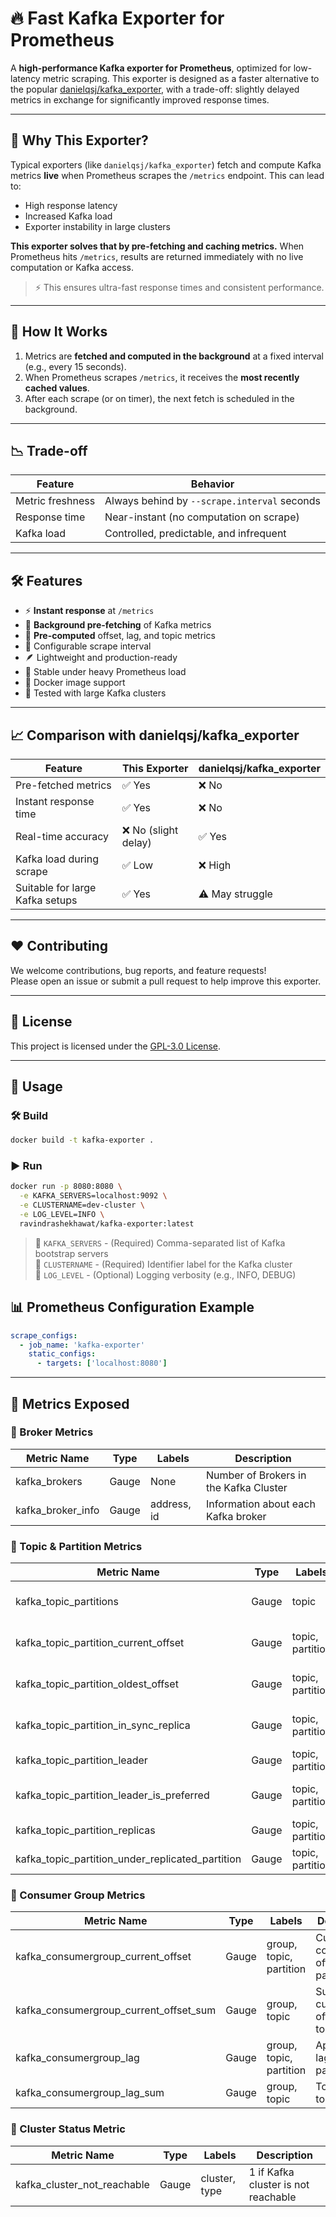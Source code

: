 # 🔥 Fast Kafka Exporter for Prometheus

A **high-performance Kafka exporter for Prometheus**, optimized for low-latency metric scraping. This exporter is designed as a faster alternative to the popular [danielqsj/kafka_exporter](https://github.com/danielqsj/kafka_exporter), with a trade-off: slightly delayed metrics in exchange for significantly improved response times.

---

## 🚀 Why This Exporter?

Typical exporters (like `danielqsj/kafka_exporter`) fetch and compute Kafka metrics **live** when Prometheus scrapes the `/metrics` endpoint. This can lead to:

- High response latency
- Increased Kafka load
- Exporter instability in large clusters

**This exporter solves that by pre-fetching and caching metrics.** When Prometheus hits `/metrics`, results are returned immediately with no live computation or Kafka access.

> ⚡ This ensures ultra-fast response times and consistent performance.

---

## 🧠 How It Works

1. Metrics are **fetched and computed in the background** at a fixed interval (e.g., every 15 seconds).
2. When Prometheus scrapes `/metrics`, it receives the **most recently cached values**.
3. After each scrape (or on timer), the next fetch is scheduled in the background.

---

## 📉 Trade-off

| Feature             | Behavior                                      |
|---------------------|-----------------------------------------------|
| Metric freshness    | Always behind by `--scrape.interval` seconds |
| Response time       | Near-instant (no computation on scrape)      |
| Kafka load          | Controlled, predictable, and infrequent      |

---

## 🛠 Features

- ⚡ **Instant response** at `/metrics`
- 🔄 **Background pre-fetching** of Kafka metrics
- 🧮 **Pre-computed** offset, lag, and topic metrics
- 🔧 Configurable scrape interval
- 🪶 Lightweight and production-ready
- 🧵 Stable under heavy Prometheus load
- 🐳 Docker image support
- 🧪 Tested with large Kafka clusters

---

## 📈 Comparison with danielqsj/kafka_exporter

| Feature                         | This Exporter         | danielqsj/kafka_exporter |
|----------------------------------|------------------------|---------------------------|
| Pre-fetched metrics              | ✅ Yes                | ❌ No                    |
| Instant response time            | ✅ Yes                | ❌ No                    |
| Real-time accuracy               | ❌ No (slight delay)  | ✅ Yes                   |
| Kafka load during scrape         | ✅ Low                | ❌ High                  |
| Suitable for large Kafka setups  | ✅ Yes                | ⚠️ May struggle          |

---

## ❤️ Contributing

We welcome contributions, bug reports, and feature requests!  
Please open an issue or submit a pull request to help improve this exporter.

---

## 📄 License

This project is licensed under the [GPL-3.0 License](https://github.com/rvgud/kafka-exporter?tab=GPL-3.0-1-ov-file).

---


## 🐳 Usage

### 🛠 Build

```bash
docker build -t kafka-exporter .
```

### ▶️ Run

```bash
docker run -p 8080:8080 \
  -e KAFKA_SERVERS=localhost:9092 \
  -e CLUSTERNAME=dev-cluster \
  -e LOG_LEVEL=INFO \
  ravindrashekhawat/kafka-exporter:latest
```

> 🔹 `KAFKA_SERVERS` - (Required) Comma-separated list of Kafka bootstrap servers  
> 🔹 `CLUSTERNAME` - (Required) Identifier label for the Kafka cluster  
> 🔹 `LOG_LEVEL` - (Optional) Logging verbosity (e.g., INFO, DEBUG)

## 📊 Prometheus Configuration Example

```yaml
scrape_configs:
  - job_name: 'kafka-exporter'
    static_configs:
      - targets: ['localhost:8080']
```
---

## 📏 Metrics Exposed

### 🔹 Broker Metrics

| Metric Name              | Type  | Labels       | Description                                    |
|--------------------------|-------|--------------|------------------------------------------------|
| kafka_brokers            | Gauge | None         | Number of Brokers in the Kafka Cluster         |
| kafka_broker_info        | Gauge | address, id  | Information about each Kafka broker            |

### 🔹 Topic & Partition Metrics

| Metric Name                                           | Type  | Labels                  | Description                                        |
|-------------------------------------------------------|-------|--------------------------|----------------------------------------------------|
| kafka_topic_partitions                                | Gauge | topic                   | Number of partitions for each topic               |
| kafka_topic_partition_current_offset                  | Gauge | topic, partition        | Current offset for topic/partition                |
| kafka_topic_partition_oldest_offset                   | Gauge | topic, partition        | Oldest offset for topic/partition                 |
| kafka_topic_partition_in_sync_replica                 | Gauge | topic, partition        | In-sync replicas count                            |
| kafka_topic_partition_leader                          | Gauge | topic, partition        | Leader broker ID                                  |
| kafka_topic_partition_leader_is_preferred             | Gauge | topic, partition        | 1 if using the preferred leader                   |
| kafka_topic_partition_replicas                        | Gauge | topic, partition        | Number of replicas                                |
| kafka_topic_partition_under_replicated_partition      | Gauge | topic, partition        | 1 if under-replicated                             |

### 🔹 Consumer Group Metrics

| Metric Name                                | Type  | Labels                     | Description                                        |
|--------------------------------------------|-------|-----------------------------|----------------------------------------------------|
| kafka_consumergroup_current_offset         | Gauge | group, topic, partition    | Current consumer offset per partition             |
| kafka_consumergroup_current_offset_sum     | Gauge | group, topic               | Sum of current offsets per topic                  |
| kafka_consumergroup_lag                    | Gauge | group, topic, partition    | Approximate lag per partition                     |
| kafka_consumergroup_lag_sum                | Gauge | group, topic               | Total lag per topic                               |

### 🔹 Cluster Status Metric

| Metric Name                   | Type  | Labels             | Description                               |
|-------------------------------|-------|---------------------|-------------------------------------------|
| kafka_cluster_not_reachable   | Gauge | cluster, type       | 1 if Kafka cluster is not reachable       |